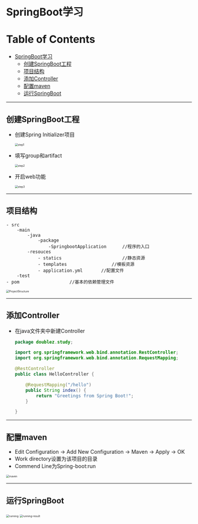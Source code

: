 # SpringBoot学习

Table of Contents
=================

   * [SpringBoot学习](#springboot学习)
      * [创建SpringBoot工程](#创建springboot工程)
      * [项目结构](#项目结构)
      * [添加Controller](#添加controller)
      * [配置maven](#配置maven)
      * [运行SpringBoot](#运行springboot)

------

## 创建SpringBoot工程

- 创建Spring Initializer项目

  <img src="../ScreenShots/SpringBoot/step1.png" alt="step1" style="zoom:50%;" />

- 填写group和artifact

  <img src="../ScreenShots/SpringBoot/step2.png" alt="step2" style="zoom:50%;" />

- 开启web功能

  <img src="../ScreenShots/SpringBoot/step3.png" alt="step3" style="zoom:50%;" />

------

## 项目结构

```
- src
	-main
		-java
			-package
				-SpringbootApplication		//程序的入口
		-resouces
			- statics						//静态资源
			- templates					//模板资源
			- application.yml		//配置文件
	-test
- pom					//基本的依赖管理文件
```

<img src="../ScreenShots/SpringBoot/ProjectStructure.png" alt="ProjectStructure" style="zoom:50%;" />

------

## 添加Controller

- 在java文件夹中新建Controller

  ```java
  package doublez.study;
  
  import org.springframework.web.bind.annotation.RestController;
  import org.springframework.web.bind.annotation.RequestMapping;
  
  @RestController
  public class HelloController {
  
      @RequestMapping("/hello")
      public String index() {
          return "Greetings from Spring Boot!";
      }
  
  }
  ```

------

## 配置maven

- Edit Configuration -> Add New Configuration -> Maven -> Apply -> OK
- Work directory设置为该项目的目录
- Commend Line为Spring-boot:run

<img src="../ScreenShots/SpringBoot/maven.png" alt="maven" style="zoom:50%;" />

------

## 运行SpringBoot

<img src="../ScreenShots/SpringBoot/running.png" alt="running" style="zoom:50%;" />

<img src="../ScreenShots/SpringBoot/running-result.png" alt="running-result" style="zoom:50%;" />

